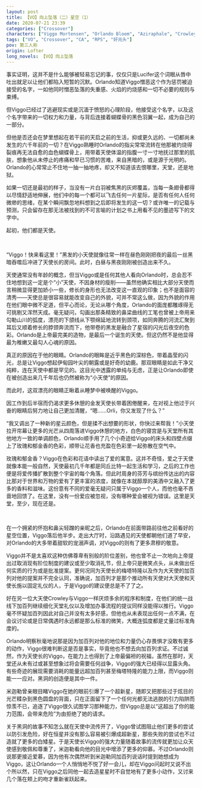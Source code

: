 ```yaml
---
layout: post
title: 【VO】向上坠落（二）星空（1）
date: 2020-07-21 23:39
categories: ["Crossover"]
characters: ["Viggo Mortensen", "Orlando Bloom", "Aziraphale", "Crowley"]
tags: ["VO", "Crossover", "CA", "RPS", "好兆头"]
pov: 第三人称
origin: Lofter
long_novels: 【VO】向上坠落
---
```


事实证明，这并不是什么能够被轻易忘记的事，仅仅只是Lucifer这个词眼从唇中吐出就足以让他们都陷入短暂的沉默。Orlando知道Viggo憎恶这个作为惩罚被迫接受的名字，一如他同时憎恶坠落的失重感、火焰的灼烧感和一切不必要的规则与束缚。

但Viggo已经过了逃避现实或是沉湎于愤怒的心理阶段，他接受这个名字，以及这个名字带来的一切权力和力量，与背后连接着蝴蝶骨的黑色羽翼一起，成为自己的一部分。

但他是否还会在梦里想起在若干前的天启之前的生活，抑或更久远的、一切都尚未发生的六千年前的一切？在Viggo熟睡时Orlando的指尖常常流转在他那被灼烧得裂痕再无法自愈的血色蝴蝶骨上，用带着天使体温的指腹一寸一寸地抚过那里的肌肤，想象他从未停止的疼痛和早已习惯的苦难，来自黑暗的，或是源于光明的。Orlando的心常常止不住地一抽一抽地疼，却又不知道该去恨哪里，天堂，还是地狱。

如果一切还是最初的样子，当没有一片白羽被焦黑的灰烬覆盖，当每一条翅骨都得以尽情舒适地伸展，他们中的每一个都可以飞去任何一片星际，是否有任何人任何微缈的思绪，在某个瞬间飘忽地料想到之后即将发生的这一切？或许唯一的记载与预测，只会留存在那无法被找到的不可言喻的计划之书上用看不见的墨迹写下的文字中。

起初，他们都是天使。

<br>

“Viggo！快来看这里！”黑发的小天使就像往常一样在昼色刚刚把夜的最后一丝黑暗吞噬后冲进了天使长的房间。此时，白昼与黑夜刚刚被创造出来不久。

天使通常没有年龄的概念，但当Viggo或是任何其他人看向Orlando时，总会忍不住地想到这一定是个“小”天使，不因身材的瘦削——虽然他确实相比大部分天使而言稍微显得更加娇小一些，修长的身形也无法改变这一直观的印象；也不是面容的清秀——天使总是很容易就能改变自己的外貌，可并不常这么做，因为外貌的作用在他们眼中微不足道，但平心而论，无论从哪个角度，Orlando的面庞都雕琢得无可挑剔又浑然天成。毫无疑问，勾画出那条精致的鼻梁曲线的工笔也曾被上帝用来勾勒山川的弧度，漂亮的下颌线从下颚绵延地流转到颈项，如同奔腾的河流汇聚到耳后又顺着修长的脖颈奔流而下，他带卷的黑发是融合了星宿的闪光后夜空的色彩。Orlando是上帝最完美的造物，是最后一个诞生的天使。但这仍然不是他显得最为稚嫩又最勾人心魂的原因。

真正的原因在于他的眼睛。Orlando的眼眸是近乎黑色的深棕色，带着晶莹的闪光，总是让Viggo想起伊甸园叶尖的朝露或是好奇的幼鹿。那双眼睛是如此干净又纯粹，连在天使中都是罕见的。这目光中透露的单纯与无虑，正是让Orlando即使在被创造出来几千年后也仍然被称为“小天使”的原因。

而此时，这双漂亮的眼睛正瞅着从睡梦中被唤醒的Viggo。

因工作到后半宿而仍渴求更多休憩的金发天使长带着困倦醒来，在对视上他过于兴奋的眼睛后努力地让自己更加清醒，“嗯……Orli，你又发现了什么？”

“我又调出了一种新的星云颜色，但是揉不出想要的形状，你快过来帮我！”小天使拉开帘幕让更多的光芒从四周落进Viggo休憩的地方，白色的寝宫是与天堂所有其他地方一致的单调颜色，Orlando顺手用了几个小奇迹给Viggo的床头和四壁点缀上了玫瑰和郁金香的色彩，顺带让花香也充盈在色彩里一起弥散在空气中。

玫瑰和郁金香？Viggo在色彩和花语中读出了爱的寓意。这并不奇怪，爱之于天使就像本能一般自然，天使最初几千年都是同丘比特一起生活和学习，之后的工作也便是将爱传播扩散到整个宇宙的每个角落。但此时周身的芬芳与缤纷传达出的内容比那对于世界和万物的爱有了更丰富的浓度，就像在本就醇厚的美酒中又融入了更多的香料和滋味。这份意有不同的爱毫无疑问只属于Viggo一个人，而他也毫不吝啬地回馈了。在这里，没有一份爱应被忽视，没有哪种爱会被视为错误。这里是天堂，至少，现在还是。

<br>

在一个拥紧的怀抱和鼻尖轻蹭的亲昵之后，Orlando在前面带路前往他之前看好的星空位置，Viggo落后他半步。走出大厅时，沿路遇见的天使都朝他们道了早安，对Orlando的大多带着甜软的宠溺声调，对Viggo的则有了更多肃穆的敬意。

Viggo并不是太喜欢这种仿佛尊卑有别般的阶位差别，他也曾不止一次地向上帝提出过取消现有阶位制度的建议或至少取消礼节，但上帝只是微笑点头，从未做出任何实质的行为或是批准提案。更何况同为天使长的梅塔特隆以及作为大天使的加百列对他的提案并不完全认同，准确说，加百列才是那个推动所有天使对大天使和天使长施以固定礼仪的人，于是Viggo的建议便总是不了了之。

好在另一位大天使Crowley与Viggo一样厌烦多余的程序和制度，在他们的统一战线下加百列继续细化天堂礼仪以及增加办事流程的提议同样没能得以推行。Viggo毫不怀疑加百列因此对自己并没有太多好感，但他也从未表现出任何一点不满，在会议讨论或是日常偶遇时永远都是那么标准的微笑，大概连弧度都是丈量过标准角度的。

Orlando明察秋毫地说那是因为加百列对他的地位和力量仍心存畏惧才没敢有更多的动作，Viggo很难判断这是否是事实，毕竟他也不想去向加百列求证。不过诚然，作为天使长的Viggo，在能力上也得到了上帝最偏袒的祝福，虽然在那时，天堂还从未有过或甚至想象过将会需要任何战争，Viggo的强大已经得以显露头角。有些奇迹的展现需要消耗的能量远超加百列甚至梅塔特隆的能力上限，而Viggo则能一一应对。黑洞的创造便是其中一件。

米迦勒曾亲眼目睹Viggo在她的眼前引爆了一个超新星，随即又把那些过于炫目的光芒糅杂到黑色圆盘的背面，只在正面留下了一个任何光都无法逃脱的引力陷阱而惊羡不已，追逐了Viggo很久试图学习那种能力，但Viggo总是以“这超出了你的能力范围，会带来危险”为由拒绝了她的请求。

关于黑洞的故事不知怎么就在天使中流传开了，Viggo曾试图阻止他们更多的尝试以防引发危险，好在恒星并没有那么容易被引爆成超新星，那些失败的尝试也不过造就了更多的白矮星。于是天使长Viggo的强大力量随着故事的流传就更加让众天使感到敬佩和尊重了，米迦勒看向他的目光中增添了更多的仰慕。不过Orlando则说那更接近爱慕，因为他有次偶然听到米迦勒同加百列说话时提到她想成为Viggo，这让Orlando一个人悄悄地不悦了好一会儿，却在Viggo问起时又说不出个所以然，只在Viggo之后同他一起去造星星时不自觉地有了更多小动作，又讨来几个落在颊上的吻才重新雀跃起来。

<br>

